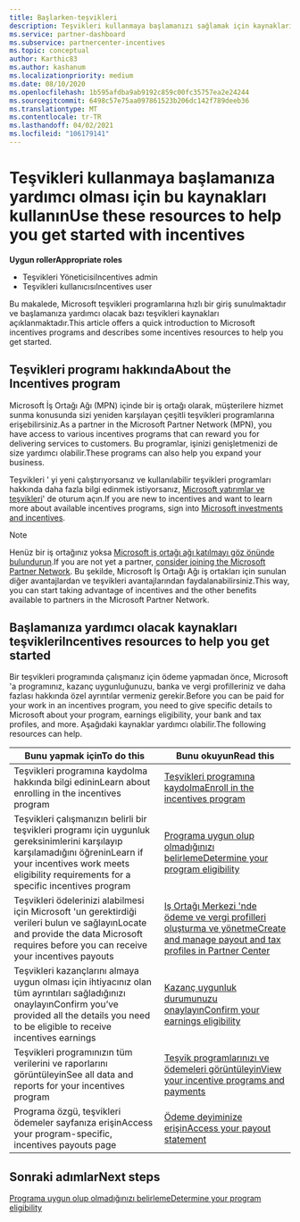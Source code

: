 ```yaml
---
title: Başlarken-teşvikleri
description: Teşvikleri kullanmaya başlamanızı sağlamak için kaynakları bulun. Adımlar, uygunluk gereksinimlerini karşıladığını ve banka, vergi ve ödeme ayrıntılarını göndermenizi içerir.
ms.service: partner-dashboard
ms.subservice: partnercenter-incentives
ms.topic: conceptual
author: Karthic83
ms.author: kashanum
ms.localizationpriority: medium
ms.date: 08/10/2020
ms.openlocfilehash: 1b595afdba9ab9192c859c00fc35757ea2e24244
ms.sourcegitcommit: 6498c57e75aa097861523b206dc142f789deeb36
ms.translationtype: MT
ms.contentlocale: tr-TR
ms.lasthandoff: 04/02/2021
ms.locfileid: "106179141"
---
```

# <a name="use-these-resources-to-help-you-get-started-with-incentives"></a><span data-ttu-id="8793d-104">Teşvikleri kullanmaya başlamanıza yardımcı olması için bu kaynakları kullanın</span><span class="sxs-lookup"><span data-stu-id="8793d-104">Use these resources to help you get started with incentives</span></span>

<span data-ttu-id="8793d-105">**Uygun roller**</span><span class="sxs-lookup"><span data-stu-id="8793d-105">**Appropriate roles**</span></span>

- <span data-ttu-id="8793d-106">Teşvikleri Yöneticisi</span><span class="sxs-lookup"><span data-stu-id="8793d-106">Incentives admin</span></span>
- <span data-ttu-id="8793d-107">Teşvikleri kullanıcısı</span><span class="sxs-lookup"><span data-stu-id="8793d-107">Incentives user</span></span>

<span data-ttu-id="8793d-108">Bu makalede, Microsoft teşvikleri programlarına hızlı bir giriş sunulmaktadır ve başlamanıza yardımcı olacak bazı teşvikleri kaynakları açıklanmaktadır.</span><span class="sxs-lookup"><span data-stu-id="8793d-108">This article offers a quick introduction to Microsoft incentives programs and describes some incentives resources to help you get started.</span></span>

## <a name="about-the-incentives-program"></a><span data-ttu-id="8793d-109">Teşvikleri programı hakkında</span><span class="sxs-lookup"><span data-stu-id="8793d-109">About the Incentives program</span></span>

<span data-ttu-id="8793d-110">Microsoft İş Ortağı Ağı (MPN) içinde bir iş ortağı olarak, müşterilere hizmet sunma konusunda sizi yeniden karşılayan çeşitli teşvikleri programlarına erişebilirsiniz.</span><span class="sxs-lookup"><span data-stu-id="8793d-110">As a partner in the Microsoft Partner Network (MPN), you have access to various incentives programs that can reward you for delivering services to customers.</span></span> <span data-ttu-id="8793d-111">Bu programlar, işinizi genişletmenizi de size yardımcı olabilir.</span><span class="sxs-lookup"><span data-stu-id="8793d-111">These programs can also help you expand your business.</span></span>

<span data-ttu-id="8793d-112">Teşvikleri ' yi yeni çalıştırıyorsanız ve kullanılabilir teşvikleri programları hakkında daha fazla bilgi edinmek istiyorsanız, [Microsoft yatırımlar ve teşvikleri](https://partner.microsoft.com/membership/partner-incentives)' de oturum açın.</span><span class="sxs-lookup"><span data-stu-id="8793d-112">If you are new to incentives and want to learn more about available incentives programs, sign into [Microsoft investments and incentives](https://partner.microsoft.com/membership/partner-incentives).</span></span>

> [!NOTE]
> <span data-ttu-id="8793d-113">Henüz bir iş ortağınız yoksa [Microsoft iş ortağı ağı katılmayı göz önünde bulundurun](https://partner.microsoft.com/membership).</span><span class="sxs-lookup"><span data-stu-id="8793d-113">If you are not yet a partner, [consider joining the Microsoft Partner Network](https://partner.microsoft.com/membership).</span></span> <span data-ttu-id="8793d-114">Bu şekilde, Microsoft İş Ortağı Ağı iş ortakları için sunulan diğer avantajlardan ve teşvikleri avantajlarından faydalanabilirsiniz.</span><span class="sxs-lookup"><span data-stu-id="8793d-114">This way, you can start taking advantage of incentives and the other benefits available to partners in the Microsoft Partner Network.</span></span>  

## <a name="incentives-resources-to-help-you-get-started"></a><span data-ttu-id="8793d-115">Başlamanıza yardımcı olacak kaynakları teşvikleri</span><span class="sxs-lookup"><span data-stu-id="8793d-115">Incentives resources to help you get started</span></span>

<span data-ttu-id="8793d-116">Bir teşvikleri programında çalışmanız için ödeme yapmadan önce, Microsoft 'a programınız, kazanç uygunluğunuzu, banka ve vergi profilleriniz ve daha fazlası hakkında özel ayrıntılar vermeniz gerekir.</span><span class="sxs-lookup"><span data-stu-id="8793d-116">Before you can be paid for your work in an incentives program, you need to give specific details to Microsoft about your program, earnings eligibility, your bank and tax profiles, and more.</span></span> <span data-ttu-id="8793d-117">Aşağıdaki kaynaklar yardımcı olabilir.</span><span class="sxs-lookup"><span data-stu-id="8793d-117">The following resources can help.</span></span>

|  <span data-ttu-id="8793d-118">**Bunu yapmak için**</span><span class="sxs-lookup"><span data-stu-id="8793d-118">**To do this**</span></span>  |  <span data-ttu-id="8793d-119">**Bunu okuyun**</span><span class="sxs-lookup"><span data-stu-id="8793d-119">**Read this**</span></span>  |
|--------------|-----------|
| <span data-ttu-id="8793d-120">Teşvikleri programına kaydolma hakkında bilgi edinin</span><span class="sxs-lookup"><span data-stu-id="8793d-120">Learn about enrolling in the incentives program</span></span> | [<span data-ttu-id="8793d-121">Teşvikleri programına kaydolma</span><span class="sxs-lookup"><span data-stu-id="8793d-121">Enroll in the incentives program</span></span>](incentives-enroll.md)  |
| <span data-ttu-id="8793d-122">Teşvikleri çalışmanızın belirli bir teşvikleri programı için uygunluk gereksinimlerini karşılayıp karşılamadığını öğrenin</span><span class="sxs-lookup"><span data-stu-id="8793d-122">Learn if your incentives work meets eligibility requirements for a specific incentives program</span></span> | [<span data-ttu-id="8793d-123">Programa uygun olup olmadığınızı belirleme</span><span class="sxs-lookup"><span data-stu-id="8793d-123">Determine your program eligibility</span></span>](incentives-determined-your-program-eligibility.md)  |
| <span data-ttu-id="8793d-124">Teşvikleri ödelerinizi alabilmesi için Microsoft 'un gerektirdiği verileri bulun ve sağlayın</span><span class="sxs-lookup"><span data-stu-id="8793d-124">Locate and provide the data Microsoft requires before you can receive your incentives payouts</span></span> | [<span data-ttu-id="8793d-125">Iş Ortağı Merkezi 'nde ödeme ve vergi profilleri oluşturma ve yönetme</span><span class="sxs-lookup"><span data-stu-id="8793d-125">Create and manage payout and tax profiles in Partner Center</span></span>](incentives-create-and-manage-your-payout-and-tax-profiles.md)  |
| <span data-ttu-id="8793d-126">Teşvikleri kazançlarını almaya uygun olması için ihtiyacınız olan tüm ayrıntıları sağladığınızı onaylayın</span><span class="sxs-lookup"><span data-stu-id="8793d-126">Confirm you’ve provided all the details you need to be eligible to receive incentives earnings</span></span> | [<span data-ttu-id="8793d-127">Kazanç uygunluk durumunuzu onaylayın</span><span class="sxs-lookup"><span data-stu-id="8793d-127">Confirm your earnings eligibility</span></span>](incentives-confirm-your-earnings-eligibility.md)  |
| <span data-ttu-id="8793d-128">Teşvikleri programınızın tüm verilerini ve raporlarını görüntüleyin</span><span class="sxs-lookup"><span data-stu-id="8793d-128">See all data and reports for your incentives program</span></span> | [<span data-ttu-id="8793d-129">Teşvik programlarınızı ve ödemeleri görüntüleyin</span><span class="sxs-lookup"><span data-stu-id="8793d-129">View your incentive programs and payments</span></span>](understand-incentive-payouts.md)  |
| <span data-ttu-id="8793d-130">Programa özgü, teşvikleri ödemeler sayfanıza erişin</span><span class="sxs-lookup"><span data-stu-id="8793d-130">Access your program-specific, incentives payouts page</span></span> | [<span data-ttu-id="8793d-131">Ödeme deyiminize erişin</span><span class="sxs-lookup"><span data-stu-id="8793d-131">Access your payout statement</span></span>](payout-statement.md)  |

## <a name="next-steps"></a><span data-ttu-id="8793d-132">Sonraki adımlar</span><span class="sxs-lookup"><span data-stu-id="8793d-132">Next steps</span></span>

[<span data-ttu-id="8793d-133">Programa uygun olup olmadığınızı belirleme</span><span class="sxs-lookup"><span data-stu-id="8793d-133">Determine your program eligibility</span></span>](incentives-determined-your-program-eligibility.md)